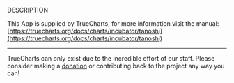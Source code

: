 DESCRIPTION


This App is supplied by TrueCharts, for more information visit the manual: [https://truecharts.org/docs/charts/incubator/tanoshi](https://truecharts.org/docs/charts/incubator/tanoshi)

---

TrueCharts can only exist due to the incredible effort of our staff.
Please consider making a [donation](https://truecharts.org/docs/about/sponsor) or contributing back to the project any way you can!
